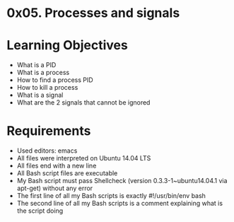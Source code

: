 # 0x05. Processes and signals
# Learning Objectives
* What is a PID
* What is a process
* How to find a process PID
* How to kill a process
* What is a signal
* What are the 2 signals that cannot be ignored
# Requirements
* Used editors: emacs
* All files were interpreted on Ubuntu 14.04 LTS
* All files end with a new line
* All Bash script files are executable
* My Bash script must pass Shellcheck (version 0.3.3-1~ubuntu14.04.1 via apt-get) without any error
* The first line of all my Bash scripts is exactly #!/usr/bin/env bash
* The second line of all my Bash scripts is a comment explaining what is the script doing